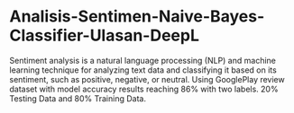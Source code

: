 # Analisis-Sentimen-Naive-Bayes-Classifier-Ulasan-DeepL
Sentiment analysis is a natural language processing (NLP) and machine learning technique for analyzing text data and classifying it based on its sentiment, such as positive, negative, or neutral. Using GooglePlay review dataset with model accuracy results reaching 86% with two labels. 20% Testing Data and 80% Training Data.
